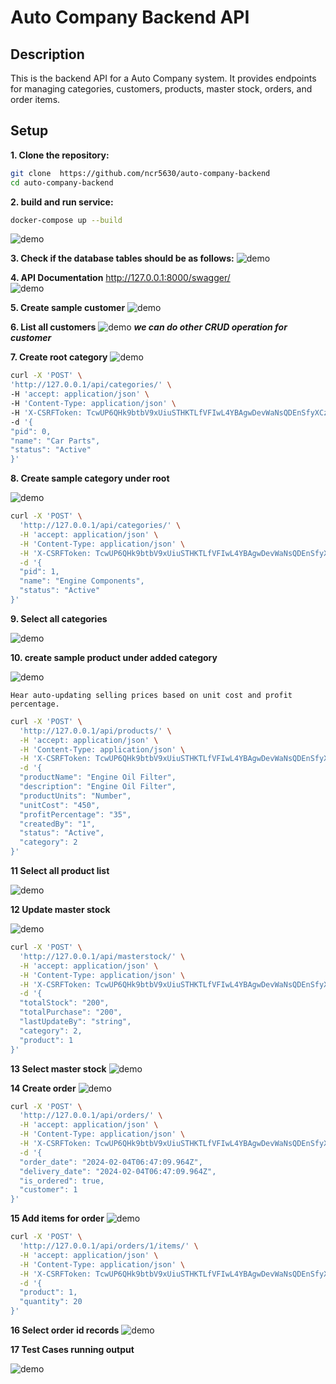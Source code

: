 # Auto Company Backend API

## Description

This is the backend API for a Auto Company system. It provides endpoints for managing categories, customers, products, master stock, orders, and order items.

## Setup

**1. Clone the repository:**

   ```bash
   git clone  https://github.com/ncr5630/auto-company-backend
   cd auto-company-backend
   ```
**2. build and run service:**
   ```bash
   docker-compose up --build
   ```
![demo](demo_screen_captures/docker-composer_output.png)

**3. Check if the database tables should be as follows:**
![demo](demo_screen_captures/car_spare_parts.png)

**4. API Documentation**
http://127.0.0.1:8000/swagger/  
![demo](demo_screen_captures/all_endpoints.png)

**5. Create sample customer**
![demo](demo_screen_captures/create_sample_customer.png)

**6. List all customers**
   ![demo](demo_screen_captures/get_customer_details.png)
   ***we can do other CRUD operation for customer***


**7. Create root category**
![demo](demo_screen_captures/create_root_category.png)
   ```bash
   curl -X 'POST' \
  'http://127.0.0.1/api/categories/' \
  -H 'accept: application/json' \
  -H 'Content-Type: application/json' \
  -H 'X-CSRFToken: TcwUP6QHk9btbV9xUiuSTHKTLfVFIwL4YBAgwDevWaNsQDEnSfyXCzfrCkzjTDTE' \
  -d '{
  "pid": 0,
  "name": "Car Parts",
  "status": "Active"
}'
   ```

**8. Create sample category under root**

![demo](demo_screen_captures/sample_catgeory_under_root.png)

   ```bash
   curl -X 'POST' \
     'http://127.0.0.1/api/categories/' \
     -H 'accept: application/json' \
     -H 'Content-Type: application/json' \
     -H 'X-CSRFToken: TcwUP6QHk9btbV9xUiuSTHKTLfVFIwL4YBAgwDevWaNsQDEnSfyXCzfrCkzjTDTE' \
     -d '{
     "pid": 1,
     "name": "Engine Components",
     "status": "Active"
   }'   
   ```
**9. Select all categories**

![demo](demo_screen_captures/category_list.png)

**10. create sample product under added category**

![demo](demo_screen_captures/create_sample_product.png)
```text
Hear auto-updating selling prices based on unit cost and profit percentage.

```
```bash
curl -X 'POST' \
  'http://127.0.0.1/api/products/' \
  -H 'accept: application/json' \
  -H 'Content-Type: application/json' \
  -H 'X-CSRFToken: TcwUP6QHk9btbV9xUiuSTHKTLfVFIwL4YBAgwDevWaNsQDEnSfyXCzfrCkzjTDTE' \
  -d '{
  "productName": "Engine Oil Filter",
  "description": "Engine Oil Filter",
  "productUnits": "Number",
  "unitCost": "450",
  "profitPercentage": "35",
  "createdBy": "1",
  "status": "Active",
  "category": 2
}'
```
**11 Select all product list**

![demo](demo_screen_captures/select_all_products.png)

**12 Update master stock**

![demo](demo_screen_captures/create_master_stock.png)

```bash
curl -X 'POST' \
  'http://127.0.0.1/api/masterstock/' \
  -H 'accept: application/json' \
  -H 'Content-Type: application/json' \
  -H 'X-CSRFToken: TcwUP6QHk9btbV9xUiuSTHKTLfVFIwL4YBAgwDevWaNsQDEnSfyXCzfrCkzjTDTE' \
  -d '{
  "totalStock": "200",
  "totalPurchase": "200",
  "lastUpdateBy": "string",
  "category": 2,
  "product": 1
}'
```
**13 Select master stock**
![demo](demo_screen_captures/select_master_stock.png)

**14 Create order**
![demo](demo_screen_captures/create_order.png)

```bash
curl -X 'POST' \
  'http://127.0.0.1/api/orders/' \
  -H 'accept: application/json' \
  -H 'Content-Type: application/json' \
  -H 'X-CSRFToken: TcwUP6QHk9btbV9xUiuSTHKTLfVFIwL4YBAgwDevWaNsQDEnSfyXCzfrCkzjTDTE' \
  -d '{
  "order_date": "2024-02-04T06:47:09.964Z",
  "delivery_date": "2024-02-04T06:47:09.964Z",
  "is_ordered": true,
  "customer": 1
}'
```

**15 Add items for order**
![demo](demo_screen_captures/add_items.png)
```bash
curl -X 'POST' \
  'http://127.0.0.1/api/orders/1/items/' \
  -H 'accept: application/json' \
  -H 'Content-Type: application/json' \
  -H 'X-CSRFToken: TcwUP6QHk9btbV9xUiuSTHKTLfVFIwL4YBAgwDevWaNsQDEnSfyXCzfrCkzjTDTE' \
  -d '{
  "product": 1,
  "quantity": 20
}'
```
**16 Select order id records**
![demo](demo_screen_captures/select_order.png)

**17 Test Cases running output**

![demo](demo_screen_captures/test_cases_running.png)
